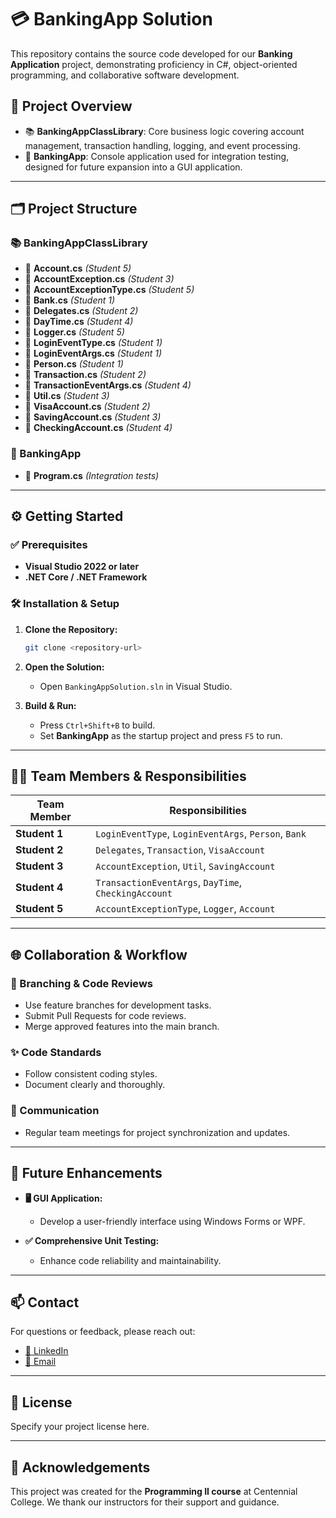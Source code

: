 # 💳 BankingApp Solution

This repository contains the source code developed for our **Banking Application** project, demonstrating proficiency in C#, object-oriented programming, and collaborative software development.

## 📂 Project Overview

- 📚 **BankingAppClassLibrary**: Core business logic covering account management, transaction handling, logging, and event processing.
- 🚀 **BankingApp**: Console application used for integration testing, designed for future expansion into a GUI application.

---

## 🗂️ Project Structure

### 📚 BankingAppClassLibrary

- 📄 **Account.cs** _(Student 5)_
- 📄 **AccountException.cs** _(Student 3)_
- 📄 **AccountExceptionType.cs** _(Student 5)_
- 📄 **Bank.cs** _(Student 1)_
- 📄 **Delegates.cs** _(Student 2)_
- 📄 **DayTime.cs** _(Student 4)_
- 📄 **Logger.cs** _(Student 5)_
- 📄 **LoginEventType.cs** _(Student 1)_
- 📄 **LoginEventArgs.cs** _(Student 1)_
- 📄 **Person.cs** _(Student 1)_
- 📄 **Transaction.cs** _(Student 2)_
- 📄 **TransactionEventArgs.cs** _(Student 4)_
- 📄 **Util.cs** _(Student 3)_
- 📄 **VisaAccount.cs** _(Student 2)_
- 📄 **SavingAccount.cs** _(Student 3)_
- 📄 **CheckingAccount.cs** _(Student 4)_

### 🚀 BankingApp

- 📄 **Program.cs** _(Integration tests)_

---

## ⚙️ Getting Started

### ✅ Prerequisites

- **Visual Studio 2022 or later**
- **.NET Core / .NET Framework**

### 🛠️ Installation & Setup

1. **Clone the Repository:**
   ```bash
   git clone <repository-url>
   ```

2. **Open the Solution:**
   - Open `BankingAppSolution.sln` in Visual Studio.

3. **Build & Run:**
   - Press `Ctrl+Shift+B` to build.
   - Set **BankingApp** as the startup project and press `F5` to run.

---

## 👩‍💻 Team Members & Responsibilities

| Team Member | Responsibilities |
|-------------|------------------|
| **Student 1** | `LoginEventType`, `LoginEventArgs`, `Person`, `Bank` |
| **Student 2** | `Delegates`, `Transaction`, `VisaAccount` |
| **Student 3** | `AccountException`, `Util`, `SavingAccount` |
| **Student 4** | `TransactionEventArgs`, `DayTime`, `CheckingAccount` |
| **Student 5** | `AccountExceptionType`, `Logger`, `Account` |

---

## 🌐 Collaboration & Workflow

### 🌿 Branching & Code Reviews
- Use feature branches for development tasks.
- Submit Pull Requests for code reviews.
- Merge approved features into the main branch.

### ✨ Code Standards
- Follow consistent coding styles.
- Document clearly and thoroughly.

### 📢 Communication
- Regular team meetings for project synchronization and updates.

---

## 🚧 Future Enhancements

- **🖥️ GUI Application:** 
  - Develop a user-friendly interface using Windows Forms or WPF.

- **✅ Comprehensive Unit Testing:** 
  - Enhance code reliability and maintainability.

---

## 📫 Contact

For questions or feedback, please reach out:

- [💼 LinkedIn](#)
- [📧 Email](#)

---

## 📜 License

Specify your project license here.

---

## 🙌 Acknowledgements

This project was created for the **Programming II course** at Centennial College. We thank our instructors for their support and guidance.


